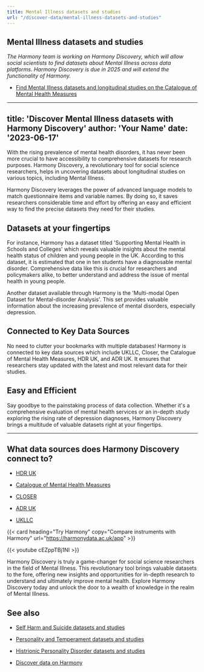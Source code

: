 ```yaml
---
title: Mental Illness datasets and studies
url: "/discover-data/mental-illness-datasets-and-studies"
---
```


## Mental Illness datasets and studies

*The Harmony team is working on Harmony Discovery, which will allow social scientists to find datasets about Mental Illness across data platforms. Harmony Discovery is due in 2025 and will extend the functionality of Harmony.*

* [Find Mental Illness datasets and longitudinal studies on the Catalogue of Mental Health Measures](https://www.cataloguementalhealth.ac.uk/?content=search&query=Topic:mental+illness)

---
title: 'Discover Mental Illness datasets with Harmony Discovery'
author: 'Your Name'
date: '2023-06-17'
---

With the rising prevalence of mental health disorders, it has never been more crucial to have accessibility to comprehensive datasets for research purposes. Harmony Discovery, a revolutionary tool for social science researchers, helps in uncovering datasets about longitudinal studies on various topics, including Mental Illness. 

Harmony Discovery leverages the power of advanced language models to match questionnaire items and variable names. By doing so, it saves researchers considerable time and effort by offering an easy and efficient way to find the precise datasets they need for their studies.

## Datasets at your fingertips

For instance, Harmony has a dataset titled 'Supporting Mental Health in Schools and Colleges' which reveals valuable insights about the mental health status of children and young people in the UK. According to this dataset, it is estimated that one in ten students have a diagnosable mental disorder. Comprehensive data like this is crucial for researchers and policymakers alike, to better understand and address the issue of mental health in young people.

Another dataset available through Harmony is the 'Multi-modal Open Dataset for Mental-disorder Analysis'. This set provides valuable information about the increasing prevalence of mental disorders, especially depression.

## Connected to Key Data Sources

No need to clutter your bookmarks with multiple databases! Harmony is connected to key data sources which include UKLLC, Closer, the Catalogue of Mental Health Measures, HDR UK, and ADR UK. It ensures that researchers stay updated with the latest and most relevant data for their studies.

## Easy and Efficient

Say goodbye to the painstaking process of data collection. Whether it's a comprehensive evaluation of mental health services or an in-depth study exploring the rising rate of depression diagnoses, Harmony Discovery brings a multitude of valuable datasets right at your fingertips.

---


## What data sources does Harmony Discovery connect to?

* [HDR UK](https://www.healthdatagateway.org/)

* [Catalogue of Mental Health Measures](https://www.cataloguementalhealth.ac.uk/)

* [CLOSER](https://closer.ac.uk/)

* [ADR UK](https://www.adruk.org/data-access/data-catalogue/)

* [UKLLC](https://explore.ukllc.ac.uk)

{{< card heading="Try Harmony" copy="Compare instruments with Harmony" url="https://harmonydata.ac.uk/app" >}}

{{< youtube cEZppTBj1NI >}}


Harmony Discovery is truly a game-changer for social science researchers in the field of Mental Illness. This revolutionary tool brings valuable datasets to the fore, offering new insights and opportunities for in-depth research to understand and ultimately improve mental health. Explore Harmony Discovery today and unlock the door to a wealth of knowledge in the realm of Mental Illness.

## See also

* [Self Harm and Suicide datasets and studies](/discover-data/self-harm-and-suicide-datasets-and-studies)

* [Personality and Temperament datasets and studies](/discover-data/personality-and-temperament-datasets-and-studies)

* [Histrionic Personality Disorder datasets and studies](/discover-data/histrionic-personality-disorder-datasets-and-studies)

* [Discover data on Harmony](/discover-data/)